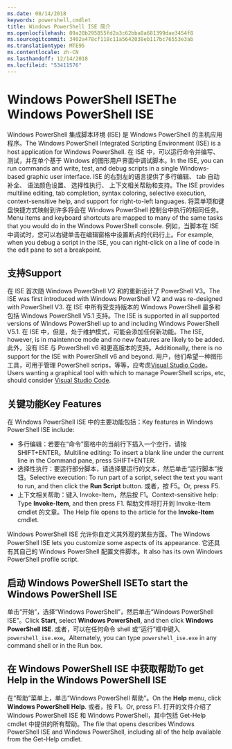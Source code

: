 ```yaml
---
ms.date: 08/14/2018
keywords: powershell,cmdlet
title: Windows PowerShell ISE 简介
ms.openlocfilehash: 09a28b295855fd2a3c62bba8a681399dae3454f8
ms.sourcegitcommit: 3402a478cf118c11a5642038eb117bc76553e3ab
ms.translationtype: MTE95
ms.contentlocale: zh-CN
ms.lasthandoff: 12/14/2018
ms.locfileid: "53411576"
---
```

# <a name="the-windows-powershell-ise"></a><span data-ttu-id="dabf9-103">Windows PowerShell ISE</span><span class="sxs-lookup"><span data-stu-id="dabf9-103">The Windows PowerShell ISE</span></span>

<span data-ttu-id="dabf9-104">Windows PowerShell 集成脚本环境 (ISE) 是 Windows PowerShell 的主机应用程序。</span><span class="sxs-lookup"><span data-stu-id="dabf9-104">The Windows PowerShell Integrated Scripting Environment (ISE) is a host application for Windows PowerShell.</span></span> <span data-ttu-id="dabf9-105">在 ISE 中，可以运行命令并编写、 测试，并在单个基于 Windows 的图形用户界面中调试脚本。</span><span class="sxs-lookup"><span data-stu-id="dabf9-105">In the ISE, you can run commands and write, test, and debug scripts in a single Windows-based graphic user interface.</span></span> <span data-ttu-id="dabf9-106">ISE 的右到左的语言提供了多行编辑、 tab 自动补全、 语法颜色设置、 选择性执行、 上下文相关帮助和支持。</span><span class="sxs-lookup"><span data-stu-id="dabf9-106">The ISE provides multiline editing, tab completion, syntax coloring, selective execution, context-sensitive help, and support for right-to-left languages.</span></span> <span data-ttu-id="dabf9-107">将菜单项和键盘快捷方式映射到许多将会在 Windows PowerShell 控制台中执行的相同任务。</span><span class="sxs-lookup"><span data-stu-id="dabf9-107">Menu items and keyboard shortcuts are mapped to many of the same tasks that you would do in the Windows PowerShell console.</span></span> <span data-ttu-id="dabf9-108">例如，当脚本在 ISE 中调试时，您可以右键单击在编辑窗格中设置断点的代码行上。</span><span class="sxs-lookup"><span data-stu-id="dabf9-108">For example, when you debug a script in the ISE, you can right-click on a line of code in the edit pane to set a breakpoint.</span></span>

## <a name="support"></a><span data-ttu-id="dabf9-109">支持</span><span class="sxs-lookup"><span data-stu-id="dabf9-109">Support</span></span>

<span data-ttu-id="dabf9-110">在 ISE 首次随 Windows PowerShell V2 和的重新设计了 PowerShell V3。</span><span class="sxs-lookup"><span data-stu-id="dabf9-110">The ISE was first introduced with Windows PowerShell V2 and was re-designed with PowerShell V3.</span></span> <span data-ttu-id="dabf9-111">在 ISE 中所有受支持版本的 Windows PowerShell 最多和包括 Windows PowerShell V5.1 支持。</span><span class="sxs-lookup"><span data-stu-id="dabf9-111">The ISE is supported in all supported versions of Windows PowerShell up to and including Windows PowerShell V5.1.</span></span> <span data-ttu-id="dabf9-112">在 ISE 中，但是，处于维护模式，可能会添加任何新功能。</span><span class="sxs-lookup"><span data-stu-id="dabf9-112">The ISE, however, is in maintennce mode and no new features are likely to be added.</span></span>
<span data-ttu-id="dabf9-113">此外，没有 ISE 与 PowerShell v6 和更高版本的支持。</span><span class="sxs-lookup"><span data-stu-id="dabf9-113">Additionally, there is no support for the ISE with PowerShell v6 and beyond.</span></span> <span data-ttu-id="dabf9-114">用户，他们希望一种图形工具，可用于管理 PowerShell scrips，等等，应考虑[Visual Studio Code](https://code.visualstudio.com/)。</span><span class="sxs-lookup"><span data-stu-id="dabf9-114">Users wanting a graphical tool with which to manage PowerShell scrips, etc, should consider [Visual Studio Code](https://code.visualstudio.com/).</span></span>

## <a name="key-features"></a><span data-ttu-id="dabf9-115">关键功能</span><span class="sxs-lookup"><span data-stu-id="dabf9-115">Key Features</span></span>

<span data-ttu-id="dabf9-116">在 Windows PowerShell ISE 中的主要功能包括：</span><span class="sxs-lookup"><span data-stu-id="dabf9-116">Key features in Windows PowerShell ISE include:</span></span>

- <span data-ttu-id="dabf9-117">多行编辑：若要在“命令”窗格中的当前行下插入一个空行，请按 SHIFT+ENTER。</span><span class="sxs-lookup"><span data-stu-id="dabf9-117">Multiline editing: To insert a blank line under the current line in the Command pane, press SHIFT+ENTER.</span></span>
- <span data-ttu-id="dabf9-118">选择性执行：要运行部分脚本，请选择要运行的文本，然后单击“运行脚本”按钮。</span><span class="sxs-lookup"><span data-stu-id="dabf9-118">Selective execution: To run part of a script, select the text you want to run, and then click the **Run Script** button.</span></span> <span data-ttu-id="dabf9-119">或者，按 F5。</span><span class="sxs-lookup"><span data-stu-id="dabf9-119">Or, press F5.</span></span>
- <span data-ttu-id="dabf9-120">上下文相关帮助：键入 Invoke-Item，然后按 F1。</span><span class="sxs-lookup"><span data-stu-id="dabf9-120">Context-sensitive help: Type **Invoke-Item**, and then press F1.</span></span> <span data-ttu-id="dabf9-121">帮助文件将打开到 Invoke-Item cmdlet 的文章。</span><span class="sxs-lookup"><span data-stu-id="dabf9-121">The Help file opens to the article for the **Invoke-Item** cmdlet.</span></span>

<span data-ttu-id="dabf9-122">Windows PowerShell ISE 允许你自定义其外观的某些方面。</span><span class="sxs-lookup"><span data-stu-id="dabf9-122">The Windows PowerShell ISE lets you customize some aspects of its appearance.</span></span> <span data-ttu-id="dabf9-123">它还具有其自己的 Windows PowerShell 配置文件脚本。</span><span class="sxs-lookup"><span data-stu-id="dabf9-123">It also has its own Windows PowerShell profile script.</span></span>

## <a name="to-start-the-windows-powershell-ise"></a><span data-ttu-id="dabf9-124">启动 Windows PowerShell ISE</span><span class="sxs-lookup"><span data-stu-id="dabf9-124">To start the Windows PowerShell ISE</span></span>

<span data-ttu-id="dabf9-125">单击“开始”，选择“Windows PowerShell”，然后单击“Windows PowerShell ISE”。</span><span class="sxs-lookup"><span data-stu-id="dabf9-125">Click **Start**, select **Windows PowerShell**, and then click **Windows PowerShell ISE**.</span></span>
<span data-ttu-id="dabf9-126">或者，可以在任何命令 shell 或“运行”框中键入 `powershell_ise.exe`。</span><span class="sxs-lookup"><span data-stu-id="dabf9-126">Alternately, you can type `powershell_ise.exe` in any command shell or in the Run box.</span></span>

## <a name="to-get-help-in-the-windows-powershell-ise"></a><span data-ttu-id="dabf9-127">在 Windows PowerShell ISE 中获取帮助</span><span class="sxs-lookup"><span data-stu-id="dabf9-127">To get Help in the Windows PowerShell ISE</span></span>

<span data-ttu-id="dabf9-128">在“帮助”菜单上，单击“Windows PowerShell 帮助”。</span><span class="sxs-lookup"><span data-stu-id="dabf9-128">On the **Help** menu, click **Windows PowerShell Help**.</span></span> <span data-ttu-id="dabf9-129">或者，按 F1。</span><span class="sxs-lookup"><span data-stu-id="dabf9-129">Or, press F1.</span></span> <span data-ttu-id="dabf9-130">打开的文件介绍了 Windows PowerShell ISE 和 Windows PowerShell，其中包括 Get-Help cmdlet 中提供的所有帮助。</span><span class="sxs-lookup"><span data-stu-id="dabf9-130">The file that opens describes Windows PowerShell ISE and Windows PowerShell, including all of the help available from the Get-Help cmdlet.</span></span>
